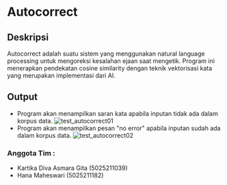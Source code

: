 # Autocorrect
## Deskripsi
Autocorrect adalah suatu sistem yang menggunakan natural language processing untuk mengoreksi kesalahan ejaan saat mengetik. 
Program ini menerapkan pendekatan cosine similarity dengan teknik vektorisasi kata yang merupakan implementasi dari AI.
## Output
* Program akan menampilkan saran kata apabila inputan tidak ada dalam korpus data.
![test_autocorrect01](https://github.com/KB-F-2023/kelompok-nice-try/assets/90994290/69a1feed-84b5-4223-86c5-fb3feb9529c7)
* Program akan menampilkan pesan "no error" apabila inputan sudah ada dalam korpus data.
![test_autocorrect02](https://github.com/KB-F-2023/kelompok-nice-try/assets/90994290/e2edc6af-eeda-4564-aae4-f0f90247b638)
### Anggota Tim :
* Kartika Diva Asmara Gita (5025211039)
* Hana Maheswari (5025211182)



